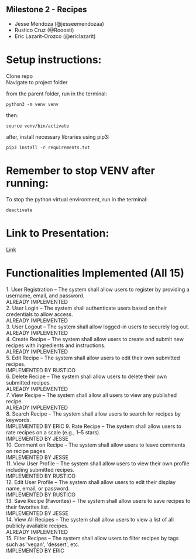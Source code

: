 ## Milestone 2 - Recipes
- Jesse Mendoza (@jesseemendozaa)
- Rustico Cruz (@Rooosti)
- Eric Lazarit-Orozco (@ericlazarit)

# Setup instructions:

<p>Clone repo<br>
Navigate to project folder</p>

from the parent folder, run in the terminal:
```
python3 -m venv venv
```
then:
```
source venv/bin/activate
```

after, install necessary libraries using pip3:
```
pip3 install -r requirements.txt
```

# Remember to stop VENV after running:
To stop the python virtual environment, run in the terminal:
```
deactivate
```

# Link to Presentation:
[Link](https://drive.google.com/file/d/1jtiDcD8HM7mDOrOEqFsk_xjzMOBqo4N3/view?usp=sharing)

# Functionalities Implemented (All 15)
<p>1. User Registration – The system shall allow users to register by providing a username, email, and password.</br>
ALREADY IMPLEMENTED</br>
2. User Login – The system shall authenticate users based on their credentials to allow access.</br>
ALREADY IMPLEMENTED</br>
3. User Logout – The system shall allow logged-in users to securely log out.</br>
ALREADY IMPLEMENTED</br>
4. Create Recipe – The system shall allow users to create and submit new recipes with ingredients and instructions.</br>
ALREADY IMPLEMENTED</br>
5. Edit Recipe – The system shall allow users to edit their own submitted recipes.</br>
IMPLEMENTED BY RUSTICO </br>
6. Delete Recipe – The system shall allow users to delete their own submitted recipes.</br>
ALREADY IMPLEMENTED</br>
7. View Recipe – The system shall allow all users to view any published recipe.</br>
ALREADY IMPLEMENTED</br>
8. Search Recipe – The system shall allow users to search for recipes by keywords.</br>
IMPLEMENTED BY ERIC
9. Rate Recipe – The system shall allow users to rate recipes on a scale (e.g., 1–5 stars).</br>
IMPLEMENTED BY JESSE</br>
10. Comment on Recipe – The system shall allow users to leave comments on recipe pages.</br>
IMPLEMENTED BY JESSE</br>
11. View User Profile – The system shall allow users to view their own profile including submitted recipes.</br>
IMPLEMENTED BY RUSTICO</br>
12. Edit User Profile – The system shall allow users to edit their display name, email, or password.</br>
IMPLEMENTED BY RUSTICO</br>
13. Save Recipe (Favorites) – The system shall allow users to save recipes to their favorites list.</br>
IMPLEMENTED BY JESSE</br>
14. View All Recipes – The system shall allow users to view a list of all publicly available recipes.</br>
ALREADY IMPLEMENTED</br>
15. Filter Recipes – The system shall allow users to filter recipes by tags such as 'vegan', 'dessert', etc.</br>
IMPLEMENTED BY ERIC
</p>
